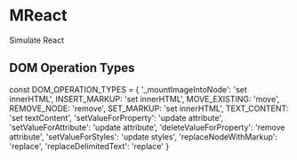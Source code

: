 # MReact
Simulate React

## DOM Operation Types
const DOM_OPERATION_TYPES = {
  '_mountImageIntoNode': 'set innerHTML',
  INSERT_MARKUP: 'set innerHTML',
  MOVE_EXISTING: 'move',
  REMOVE_NODE: 'remove',
  SET_MARKUP: 'set innerHTML',
  TEXT_CONTENT: 'set textContent',
  'setValueForProperty': 'update attribute',
  'setValueForAttribute': 'update attribute',
  'deleteValueForProperty': 'remove attribute',
  'setValueForStyles': 'update styles',
  'replaceNodeWithMarkup': 'replace',
  'replaceDelimitedText': 'replace'
}